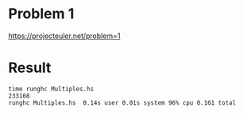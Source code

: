 # Problem 1
https://projecteuler.net/problem=1

# Result
```
time runghc Multiples.hs
233168
runghc Multiples.hs  0.14s user 0.01s system 96% cpu 0.161 total
```